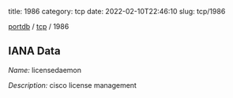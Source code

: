 title: 1986
category: tcp
date: 2022-02-10T22:46:10
slug: tcp/1986

[portdb](/) / [tcp](/category/tcp.html) / 1986


## IANA Data

_Name:_ licensedaemon

_Description:_ cisco license management

